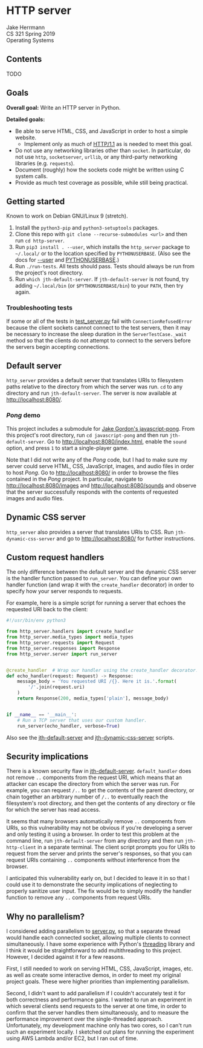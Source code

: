 # HTTP server

Jake Herrmann\
CS 321 Spring 2019\
Operating Systems

## Contents

TODO

## Goals

**Overall goal:** Write an HTTP server in Python.

**Detailed goals:**

- Be able to serve HTML, CSS, and JavaScript in order to host a simple website.
  - Implement only as much of [HTTP/1.1](https://tools.ietf.org/html/rfc2616)
    as is needed to meet this goal.
- Do not use any networking libraries other than `socket`. In particular, do
  not use `http`, `socketserver`, `urllib`, or any third-party networking
  libraries (e.g. `requests`).
- Document (roughly) how the sockets code might be written using C system
  calls.
- Provide as much test coverage as possible, while still being practical.

## Getting started

Known to work on Debian GNU/Linux 9 (stretch).

1. Install the `python3-pip` and `python3-setuptools` packages.
2. Clone this repo with `git clone --recurse-submodules <url>` and then run `cd
http-server`.
3. Run `pip3 install . --user`, which installs the `http_server` package to
`~/.local/` or to the location specified by `PYTHONUSERBASE`. (Also see the
docs for
[--user](https://pip.pypa.io/en/stable/reference/pip_install/#cmdoption-user)
and
[PYTHONUSERBASE](https://docs.python.org/3/using/cmdline.html#envvar-PYTHONUSERBASE).)
4. Run `./run-tests`. All tests should pass. Tests should always be run from
the project's root directory.
5. Run `which jth-default-server`. If `jth-default-server` is not found, try
adding `~/.local/bin` (or `$PYTHONUSERBASE/bin`) to your `PATH`, then try
again.

### Troubleshooting tests

If some or all of the tests in [test_server.py](tests/test_server.py) fail with
`ConnectionRefusedError` because the client sockets cannot connect to the test
servers, then it may be necessary to increase the sleep duration in the
`ServerTestCase._wait` method so that the clients do not attempt to connect to
the servers before the servers begin accepting connections.

## Default server

`http_server` provides a default server that translates URIs to filesystem
paths relative to the directory from which the server was run. `cd` to any
directory and run `jth-default-server`. The server is now available at
[http://localhost:8080/](http://localhost:8080/).

### *Pong* demo

This project includes a submodule for [Jake Gordon's
javascript-pong](https://github.com/jakesgordon/javascript-pong). From this
project's root directory, run `cd javascript-pong` and then run
`jth-default-server`. Go to
[http://localhost:8080/index.html](http://localhost:8080/index.html), enable
the `sound` option, and press `1` to start a single-player game.

Note that I did not write any of the *Pong* code, but I had to make sure my
server could serve HTML, CSS, JavaScript, images, and audio files in order to
host *Pong*. Go to [http://localhost:8080/](http://localhost:8080/) in order to
browse the files contained in the *Pong* project. In particular, navigate to
[http://localhost:8080/images](http://localhost:8080/images) and
[http://localhost:8080/sounds](http://localhost:8080/sounds) and observe that
the server successfully responds with the contents of requested images and
audio files.

## Dynamic CSS server

`http_server` also provides a server that translates URIs to CSS. Run
`jth-dynamic-css-server` and go to
[http://localhost:8080/](http://localhost:8080/) for further instructions.

## Custom request handlers

The only difference between the default server and the dynamic CSS server is
the handler function passed to `run_server`. You can define your own handler
function (and wrap it with the `create_handler` decorator) in order to specify
how your server responds to requests.

For example, here is a simple script for running a server that echoes the
requested URI back to the client:

```python
#!/usr/bin/env python3

from http_server.handlers import create_handler
from http_server.media_types import media_types
from http_server.requests import Request
from http_server.responses import Response
from http_server.server import run_server


@create_handler  # Wrap our handler using the create_handler decorator.
def echo_handler(request: Request) -> Response:
    message_body = 'You requested URI /{}. Here it is.'.format(
        '/'.join(request.uri)
    )
    return Response(200, media_types['plain'], message_body)


if __name__ == '__main__':
    # Run a TCP server that uses our custom handler.
    run_server(echo_handler, verbose=True)
```

Also see the [jth-default-server](scripts/jth-default-server) and
[jth-dynamic-css-server](scripts/jth-dynamic-css-server) scripts.

## Security implications

There is a known security flaw in
[jth-default-server](scripts/jth-default-server). `default_handler` does not
remove `..` components from the request URI, which means that an attacker can
escape the directory from which the server was run. For example, you can
request `/..` to get the contents of the parent directory, or chain together an
arbitrary number of `/..` to eventually reach the filesystem's root directory,
and then get the contents of any directory or file for which the server has
read access.

It seems that many browsers automatically remove `..` components from URIs, so
this vulnerability may not be obvious if you're developing a server and only
testing it using a browser. In order to test this problem at the command line,
run `jth-default-server` from any directory and then run `jth-http-client` in a
separate terminal. The client script prompts you for URIs to request from the
server and prints the server's responses, so that you can request URIs
containing `..` components without interference from the browser.

I anticipated this vulnerability early on, but I decided to leave it in so that
I could use it to demonstrate the security implications of neglecting to
properly sanitize user input. The fix would be to simply modify the handler
function to remove any `..` components from request URIs.

## Why no parallelism?

I considered adding parallelism to [server.py](http_server/server.py), so that
a separate thread would handle each connected socket, allowing multiple clients
to connect simultaneously. I have some experience with Python's
[threading](https://docs.python.org/3/library/threading.html) library and I
think it would be straightforward to add multithreading to this project.
However, I decided against it for a few reasons.

First, I still needed to work on serving HTML, CSS, JavaScript, images, etc. as
well as create some interactive demos, in order to meet my original project
goals. These were higher priorities than implementing parallelism.

Second, I didn't want to add parallelism if I couldn't accurately test it for
both correctness and performance gains. I wanted to run an experiment in which
several clients send requests to the server at one time, in order to confirm
that the server handles them simultaneously, and to measure the performance
improvement over the single-threaded approach. Unfortunately, my development
machine only has two cores, so I can't run such an experiment locally. I
sketched out plans for running the experiment using AWS Lambda and/or EC2, but
I ran out of time.
